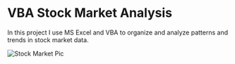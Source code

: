 # VBA Stock Market Analysis

In this project I use MS Excel and VBA to organize and analyze patterns and trends in stock market data.

![Stock Market Pic]()
